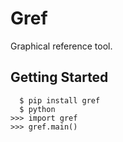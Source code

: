 # Gref

Graphical reference tool.

## Getting Started

``` console
  $ pip install gref
  $ python
>>> import gref
>>> gref.main()
```

